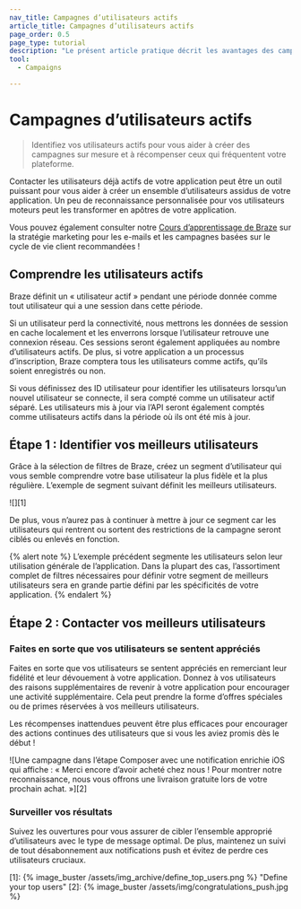 ```yaml
---
nav_title: Campagnes d’utilisateurs actifs
article_title: Campagnes d’utilisateurs actifs
page_order: 0.5
page_type: tutorial
description: "Le présent article pratique décrit les avantages des campagnes d’utilisateurs actifs dans le tableau de bord de Braze et les étapes à suivre pour en créer et en configurer une."
tool: 
  - Campaigns

---
```


# Campagnes d’utilisateurs actifs

> Identifiez vos utilisateurs actifs pour vous aider à créer des campagnes sur mesure et à récompenser ceux qui fréquentent votre plateforme. 

Contacter les utilisateurs déjà actifs de votre application peut être un outil puissant pour vous aider à créer un ensemble d’utilisateurs assidus de votre application. Un peu de reconnaissance personnalisée pour vos utilisateurs moteurs peut les transformer en apôtres de votre application.

Vous pouvez également consulter notre [Cours d’apprentissage de Braze](https://learning.braze.com/quick-overview-segment-and-campaign-setup) sur la stratégie marketing pour les e-mails et les campagnes basées sur le cycle de vie client recommandées !

## Comprendre les utilisateurs actifs

Braze définit un « utilisateur actif » pendant une période donnée comme tout utilisateur qui a une session dans cette période.

Si un utilisateur perd la connectivité, nous mettrons les données de session en cache localement et les enverrons lorsque l’utilisateur retrouve une connexion réseau. Ces sessions seront également appliquées au nombre d’utilisateurs actifs. De plus, si votre application a un processus d’inscription, Braze comptera tous les utilisateurs comme actifs, qu’ils soient enregistrés ou non.

Si vous définissez des ID utilisateur pour identifier les utilisateurs lorsqu’un nouvel utilisateur se connecte, il sera compté comme un utilisateur actif séparé. Les utilisateurs mis à jour via l’API seront également comptés comme utilisateurs actifs dans la période où ils ont été mis à jour.

## Étape 1 : Identifier vos meilleurs utilisateurs

Grâce à la sélection de filtres de Braze, créez un segment d’utilisateur qui vous semble comprendre votre base utilisateur la plus fidèle et la plus régulière. L’exemple de segment suivant définit les meilleurs utilisateurs.

![][1]

De plus, vous n’aurez pas à continuer à mettre à jour ce segment car les utilisateurs qui rentrent ou sortent des restrictions de la campagne seront ciblés ou enlevés en fonction.

{% alert note %}
L’exemple précédent segmente les utilisateurs selon leur utilisation générale de l’application. Dans la plupart des cas, l’assortiment complet de filtres nécessaires pour définir votre segment de meilleurs utilisateurs sera en grande partie défini par les spécificités de votre application.
{% endalert %}

## Étape 2 : Contacter vos meilleurs utilisateurs

### Faites en sorte que vos utilisateurs se sentent appréciés

Faites en sorte que vos utilisateurs se sentent appréciés en remerciant leur fidélité et leur dévouement à votre application. Donnez à vos utilisateurs des raisons supplémentaires de revenir à votre application pour encourager une activité supplémentaire. Cela peut prendre la forme d’offres spéciales ou de primes réservées à vos meilleurs utilisateurs. 

Les récompenses inattendues peuvent être plus efficaces pour encourager des actions continues des utilisateurs que si vous les aviez promis dès le début !

![Une campagne dans l’étape Composer avec une notification enrichie iOS qui affiche : « Merci encore d’avoir acheté chez nous ! Pour montrer notre reconnaissance, nous vous offrons une livraison gratuite lors de votre prochain achat. »][2]

### Surveiller vos résultats

Suivez les ouvertures pour vous assurer de cibler l’ensemble approprié d’utilisateurs avec le type de message optimal. De plus, maintenez un suivi de tout désabonnement aux notifications push et évitez de perdre ces utilisateurs cruciaux.

[1]: {% image_buster /assets/img_archive/define_top_users.png %} "Define your top users"
[2]: {% image_buster /assets/img/congratulations_push.jpg %}